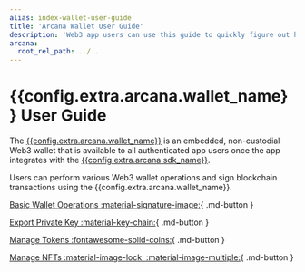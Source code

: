 ```yaml
---
alias: index-wallet-user-guide
title: 'Arcana Wallet User Guide'
description: 'Web3 app users can use this guide to quickly figure out how to use the Arcana wallet once they authenticate and log in an app that is integrated with the Arcana Auth SDK.'
arcana:
  root_rel_path: ../..
---
```


# {{config.extra.arcana.wallet_name}} User Guide

The [{{config.extra.arcana.wallet_name}}]({{page.meta.arcana.root_rel_path}}/concepts/anwallet/index.md) is an embedded, non-custodial Web3 wallet that is available to all authenticated app users once the app integrates with the [{{config.extra.arcana.sdk_name}}]({{page.meta.arcana.root_rel_path}}/concepts/authsdk.md). 

Users can perform various Web3 wallet operations and sign blockchain transactions using the {{config.extra.arcana.wallet_name}}.

[Basic Wallet Operations :material-signature-image:](../../howto/wallet_ui.md){ .md-button }

[Export Private Key :material-key-chain:](../../howto/wallet_exkey.md){ .md-button }

[Manage Tokens :fontawesome-solid-coins:](../../howto/wallet_manage_tokens.md){ .md-button }

[Manage NFTs :material-image-lock: :material-image-multiple:](../../howto/wallet_manage_nft.md){ .md-button }